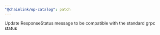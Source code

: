 ```yaml
---
"@chainlink/op-catalog": patch
---
```


Update ResponseStatus message to be compatible with the standard grpc status
